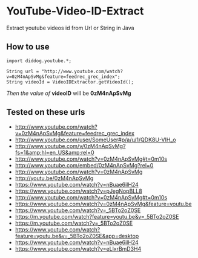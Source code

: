 # YouTube-Video-ID-Extract
Extract youtube videos id from Url or String in Java

## How to use 

```
import diddog.youtube.*;

String url = "http://www.youtube.com/watch?v=0zM4nApSvMg&feature=feedrec_grec_index";
String videoId = VideoIDExtractor.getVideoId();

```
 *Then the value of*  **videoID** will be **0zM4nApSvMg**


## Tested on these urls
- http://www.youtube.com/watch?v=0zM4nApSvMg&feature=feedrec_grec_index
- http://www.youtube.com/user/SomeUser#p/a/u/1/QDK8U-VIH_o
- http://www.youtube.com/v/0zM4nApSvMg?fs=1&amp;hl=en_US&amp;rel=0
- http://www.youtube.com/watch?v=0zM4nApSvMg#t=0m10s
- http://www.youtube.com/embed/0zM4nApSvMg?rel=0
- http://www.youtube.com/watch?v=0zM4nApSvMg
- http://youtu.be/0zM4nApSvMg
- https://www.youtube.com/watch?v=nBuae6ilH24
- https://www.youtube.com/watch?v=pJegNopBLL8
- http://www.youtube.com/watch?v=0zM4nApSvMg#t=0m10s
- https://www.youtube.com/watch?v=0zM4nApSvMg&feature=youtu.be
- https://www.youtube.com/watch?v=_5BTo2oZ0SE
- https://m.youtube.com/watch?feature=youtu.be&v=_5BTo2oZ0SE
- https://m.youtube.com/watch?v=_5BTo2oZ0SE
- https://www.youtube.com/watch?feature=youtu.be&v=_5BTo2oZ0SE&app=desktop
- https://www.youtube.com/watch?v=nBuae6ilH24
- https://www.youtube.com/watch?v=eLlxrBmD3H4
